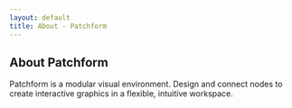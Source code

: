 ```yaml
---
layout: default
title: About - Patchform
---
```


<section id="about">
  <h2>About Patchform</h2>
  <p>
    Patchform is a modular visual environment.  
    Design and connect nodes to create interactive graphics  
    in a flexible, intuitive workspace.
  </p>
</section>
